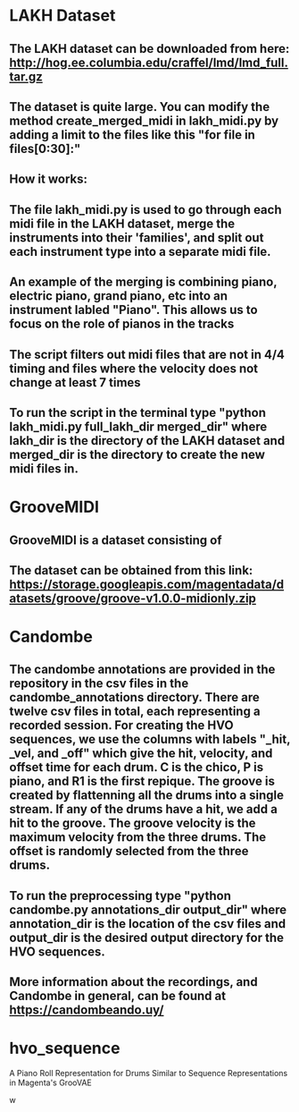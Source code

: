 # LAKH Dataset
## The LAKH dataset can be downloaded from here: http://hog.ee.columbia.edu/craffel/lmd/lmd_full.tar.gz
## The dataset is quite large. You can modify the method create_merged_midi in lakh_midi.py by adding a limit to the files like this "for file in files[0:30]:"
## How it works:
## The file lakh_midi.py is used to go through each midi file in the LAKH dataset, merge the instruments into their 'families', and split out each instrument type into a separate midi file.
## An example of the merging is combining piano, electric piano, grand piano, etc into an instrument labled "Piano". This allows us to focus on the role of pianos in the tracks
## The script filters out midi files that are not in 4/4 timing and files where the velocity does not change at least 7 times
## To run the script in the terminal type "python lakh_midi.py full_lakh_dir merged_dir" where lakh_dir is the directory of the LAKH dataset and merged_dir is the directory to create the new midi files in.

# GrooveMIDI
## GrooveMIDI is a dataset consisting of 
## The dataset can be obtained from this link: https://storage.googleapis.com/magentadata/datasets/groove/groove-v1.0.0-midionly.zip

# Candombe
## The candombe annotations are provided in the repository in the csv files in the candombe_annotations directory. There are twelve csv files in total, each representing a recorded session. For creating the HVO sequences, we use the columns with labels "_hit, _vel, and _off" which give the hit, velocity, and offset time for each drum. C is the chico, P is piano, and R1 is the first repique. The groove is created by flattenning all the drums into a single stream. If any of the drums have a hit, we add a hit to the groove. The groove velocity is the maximum velocity from the three drums. The offset is randomly selected from the three drums.
## To run the preprocessing type "python candombe.py annotations_dir output_dir" where annotation_dir is the location of the csv files and output_dir is the desired output directory for the HVO sequences.
## More information about the recordings, and Candombe in general, can be found at https://candombeando.uy/

# hvo_sequence
A Piano Roll Representation for Drums Similar to Sequence Representations in Magenta's GrooVAE

w